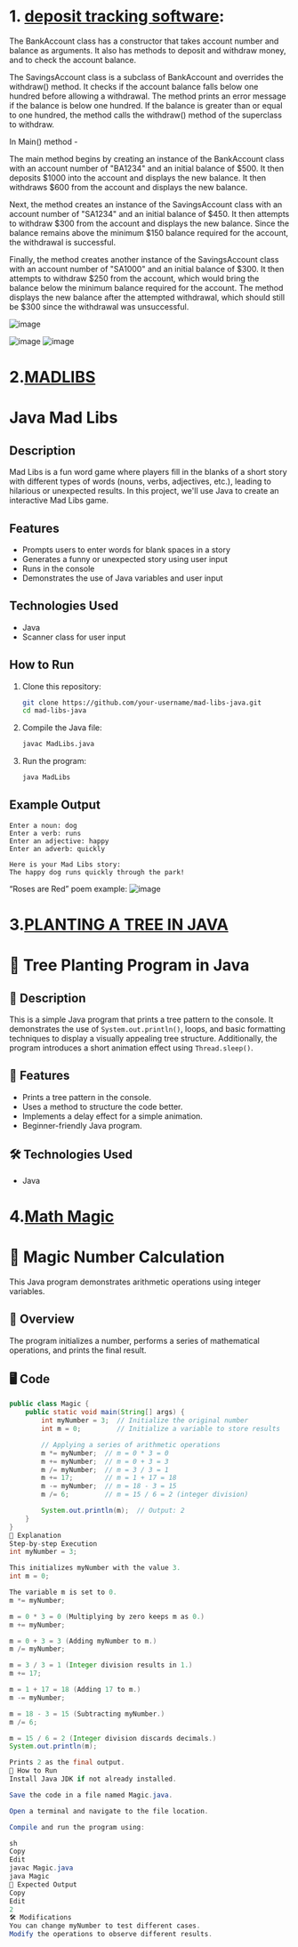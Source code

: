 # 1. [deposit tracking software](https://github.com/akhilarun23/JAVA-simple-projects-daily/commit/4d0fb96fbf2c3d3c64daa1cc3ef90f88dfbac0fc):
  The BankAccount class has a constructor that takes account number and balance as arguments. It also has methods to deposit and withdraw money, and to check the account balance.

  The SavingsAccount class is a subclass of BankAccount and overrides the withdraw() method. It checks if the account balance falls below one hundred before allowing a withdrawal. The method prints an error message if the balance is below one hundred. If the balance is greater than or equal to one hundred, the method calls the withdraw() method of the superclass to withdraw.

  In Main() method -

  The main method begins by creating an instance of the BankAccount class with an account number of "BA1234" and an initial balance of $500. It then deposits $1000 into the account and displays the new balance. It then withdraws $600 from the account and displays the new balance.

  Next, the method creates an instance of the SavingsAccount class with an account number of "SA1234" and an initial balance of $450. It then attempts to withdraw $300 from the account and displays the new balance. Since the balance remains above the minimum $150 balance required for the account, the withdrawal is successful.


  Finally, the method creates another instance of the SavingsAccount class with an account number of "SA1000" and an initial balance of $300. It then attempts to withdraw $250 from the account, which would bring the balance below the minimum balance required for the account. The method displays the new balance after the attempted withdrawal, which should still be $300 since the withdrawal was unsuccessful.

![image](https://github.com/user-attachments/assets/c6f0c29a-4d3a-4e76-b365-2dd21be92c60)

![image](https://github.com/user-attachments/assets/3350561f-71ba-4a64-8c96-074a8096127a)
![image](https://github.com/user-attachments/assets/0cd9b3b3-b53d-4878-b401-5cfd711c9fed)

# 2.[MADLIBS](https://github.com/akhilarun23/JAVA-simple-projects-daily/blob/main/MadLibs.java)
# Java Mad Libs

## Description
Mad Libs is a fun word game where players fill in the blanks of a short story with different types of words (nouns, verbs, adjectives, etc.), leading to hilarious or unexpected results. In this project, we'll use Java to create an interactive Mad Libs game.

## Features
- Prompts users to enter words for blank spaces in a story
- Generates a funny or unexpected story using user input
- Runs in the console
- Demonstrates the use of Java variables and user input

## Technologies Used
- Java
- Scanner class for user input

## How to Run
1. Clone this repository:
   ```bash
   git clone https://github.com/your-username/mad-libs-java.git
   cd mad-libs-java
   ```
2. Compile the Java file:
   ```bash
   javac MadLibs.java
   ```
3. Run the program:
   ```bash
   java MadLibs
   ```

## Example Output
```
Enter a noun: dog
Enter a verb: runs
Enter an adjective: happy
Enter an adverb: quickly

Here is your Mad Libs story:
The happy dog runs quickly through the park!
```
“Roses are Red” poem example:
![image](https://github.com/user-attachments/assets/a41a3f9d-5d4b-4ee4-b116-950728e86f5e)

# 3.[PLANTING A TREE IN JAVA](https://github.com/akhilarun23/JAVA-simple-projects-daily/blob/main/plantingATree.java)

# 🌲 Tree Planting Program in Java

## 📌 Description
This is a simple Java program that prints a tree pattern to the console. It demonstrates the use of `System.out.println()`, loops, and basic formatting techniques to display a visually appealing tree structure. Additionally, the program introduces a short animation effect using `Thread.sleep()`.

## 🚀 Features
- Prints a tree pattern in the console.
- Uses a method to structure the code better.
- Implements a delay effect for a simple animation.
- Beginner-friendly Java program.

## 🛠️ Technologies Used
- Java

# 4.[Math Magic](https://github.com/akhilarun23/JAVA-simple-projects-daily/blob/main/MathMagic.java)
# 🧮 Magic Number Calculation

This Java program demonstrates arithmetic operations using integer variables.

## 📌 Overview
The program initializes a number, performs a series of mathematical operations, and prints the final result.

## 🖥️ Code
```java
public class Magic {
    public static void main(String[] args) {
        int myNumber = 3;  // Initialize the original number
        int m = 0;         // Initialize a variable to store results

        // Applying a series of arithmetic operations
        m *= myNumber;  // m = 0 * 3 = 0
        m += myNumber;  // m = 0 + 3 = 3
        m /= myNumber;  // m = 3 / 3 = 1
        m += 17;        // m = 1 + 17 = 18
        m -= myNumber;  // m = 18 - 3 = 15
        m /= 6;         // m = 15 / 6 = 2 (integer division)

        System.out.println(m);  // Output: 2
    }
}
📖 Explanation
Step-by-step Execution
int myNumber = 3;

This initializes myNumber with the value 3.
int m = 0;

The variable m is set to 0.
m *= myNumber;

m = 0 * 3 = 0 (Multiplying by zero keeps m as 0.)
m += myNumber;

m = 0 + 3 = 3 (Adding myNumber to m.)
m /= myNumber;

m = 3 / 3 = 1 (Integer division results in 1.)
m += 17;

m = 1 + 17 = 18 (Adding 17 to m.)
m -= myNumber;

m = 18 - 3 = 15 (Subtracting myNumber.)
m /= 6;

m = 15 / 6 = 2 (Integer division discards decimals.)
System.out.println(m);

Prints 2 as the final output.
🚀 How to Run
Install Java JDK if not already installed.

Save the code in a file named Magic.java.

Open a terminal and navigate to the file location.

Compile and run the program using:

sh
Copy
Edit
javac Magic.java
java Magic
🎯 Expected Output
Copy
Edit
2
🛠️ Modifications
You can change myNumber to test different cases.
Modify the operations to observe different results.






